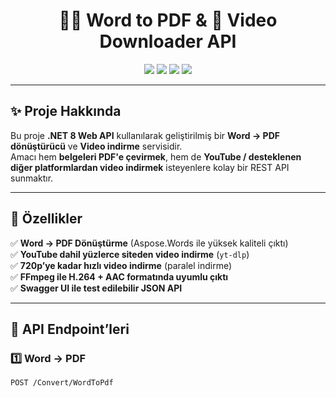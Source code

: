 <h1 align="center">📄✨ Word to PDF & 🎥 Video Downloader API</h1>

<p align="center">
  <img src="https://img.shields.io/badge/.NET-8.0-purple?style=for-the-badge&logo=dotnet" />
  <img src="https://img.shields.io/badge/Language-C%23-blue?style=for-the-badge&logo=csharp" />
  <img src="https://img.shields.io/badge/License-MIT-green?style=for-the-badge" />
  <img src="https://img.shields.io/github/stars/melikenrkaya/WordToPdf-And-YoutubeDownloadVideo?style=for-the-badge" />
</p>

---

## ✨ Proje Hakkında

Bu proje **.NET 8 Web API** kullanılarak geliştirilmiş bir **Word → PDF dönüştürücü** ve **Video indirme** servisidir.  
Amacı hem **belgeleri PDF'e çevirmek**, hem de **YouTube / desteklenen diğer platformlardan video indirmek** isteyenlere kolay bir REST API sunmaktır.

---

## 🚀 Özellikler

✅ **Word → PDF Dönüştürme** (Aspose.Words ile yüksek kaliteli çıktı)  
✅ **YouTube dahil yüzlerce siteden video indirme** (`yt-dlp`)  
✅ **720p’ye kadar hızlı video indirme** (paralel indirme)  
✅ **FFmpeg ile H.264 + AAC formatında uyumlu çıktı**  
✅ **Swagger UI ile test edilebilir JSON API**  

---

## 📌 API Endpoint’leri

### 1️⃣ Word → PDF
```http
POST /Convert/WordToPdf

